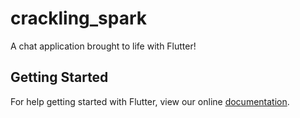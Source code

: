 # crackling_spark

A chat application brought to life with Flutter!

## Getting Started

For help getting started with Flutter, view our online
[documentation](http://flutter.io/).
